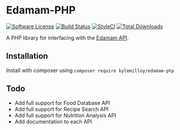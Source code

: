# Edamam-PHP

[![Software License](https://img.shields.io/badge/license-MIT-brightgreen.svg?style=flat-square)](LICENSE)
[![Build Status](https://travis-ci.org/kylemilloy/edamam-php.svg?branch=master)](https://travis-ci.org/kylemilloy/edamam-php)
[![StyleCI](https://github.styleci.io/repos/198011394/shield?branch=master)](https://github.styleci.io/repos/198011394)
[![Total Downloads](https://img.shields.io/packagist/dt/kylemilloy/edamam-php.svg?style=flat-square)](https://packagist.org/packages/kylemilloy/edamam-php)

A PHP library for interfacing with the [Edamam API](https://developer.edamam.com/).

## Installation

Install with composer using `composer require kylemilloy/edamam-php`

## Todo

- Add full support for Food Database API
- Add full support for Recipe Search API
- Add full support for Nutrition Analysis API
- Add documentation to each API
